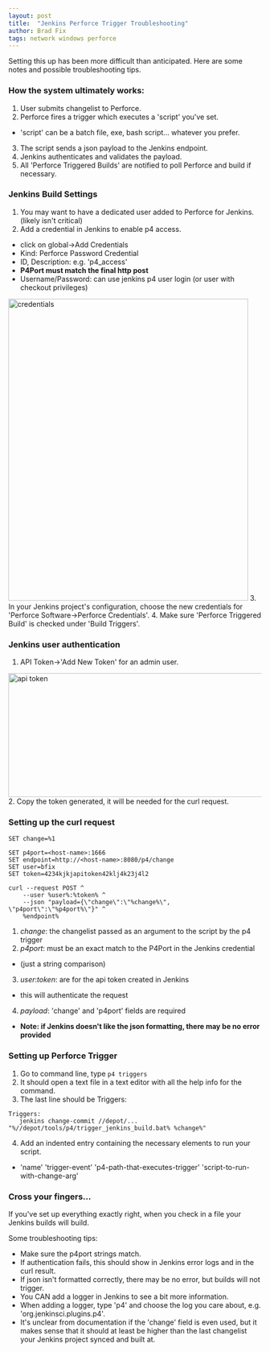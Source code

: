 ```yaml
---
layout: post
title:  "Jenkins Perforce Trigger Troubleshooting"
author: Brad Fix
tags: network windows perforce
---
```


Setting this up has been more difficult than anticipated. Here are some notes and possible troubleshooting tips.

### How the system ultimately works:
1. User submits changelist to Perforce.
2. Perforce fires a trigger which executes a 'script' you've set.
 - 'script' can be a batch file, exe, bash script... whatever you prefer.
3. The script sends a json payload to the Jenkins endpoint.
4. Jenkins authenticates and validates the payload.
5. All 'Perforce Triggered Builds' are notified to poll Perforce and build if necessary.  

### Jenkins Build Settings
1. You may want to have a dedicated user added to Perforce for Jenkins. (likely isn't critical)
2. Add a credential in Jenkins to enable p4 access.
 - click on global->Add Credentials
 - Kind: Perforce Password Credential
 - ID, Description: e.g. 'p4_access'
 - **P4Port must match the final http post**
 - Username/Password: can use jenkins p4 user login (or user with checkout privileges)
  <img src="/code-docs/assets/jk_credential.jpg" alt="credentials" width="477" height="600"/>
3. In your Jenkins project's configuration, choose the new credentials for 'Perforce Software->Perforce Credentials'.
4. Make sure 'Perforce Triggered Build' is checked under 'Build Triggers'.  

### Jenkins user authentication
1. API Token->'Add New Token' for an admin user.
  <img src="/code-docs/assets/jk_apitoken.jpg" alt="api token" width="983" height="246"/>
2. Copy the token generated, it will be needed for the curl request.  

### Setting up the curl request
```batch
SET change=%1

SET p4port=<host-name>:1666
SET endpoint=http://<host-name>:8080/p4/change
SET user=bfix
SET token=4234kjkjapitoken42klj4k23j4l2

curl --request POST ^
    --user %user%:%token% ^
    --json "payload={\"change\":\"%change%\", \"p4port\":\"%p4port%\"}" ^
    %endpoint%
```
1. *change*: the changelist passed as an argument to the script by the p4 trigger
2. *p4port*: must be an exact match to the P4Port in the Jenkins credential
 - (just a string comparison)
3. *user*:*token*: are for the api token created in Jenkins
 - this will authenticate the request
4. *payload*: 'change' and 'p4port' fields are required
 - **Note: if Jenkins doesn't like the json formatting, there may be no error provided**  

 ### Setting up Perforce Trigger
 1. Go to command line, type `p4 triggers`
 2. It should open a text file in a text editor with all the help info for the command.
 3. The last line should be Triggers:
 ```
Triggers:
	jenkins change-commit //depot/... "%//depot/tools/p4/trigger_jenkins_build.bat% %change%"
 ```
 4. Add an indented entry containing the necessary elements to run your script.
  - 'name' 'trigger-event' 'p4-path-that-executes-trigger' 'script-to-run-with-change-arg'  

  ### Cross your fingers...
  If you've set up everything exactly right, when you check in a file your Jenkins builds will build.

  Some troubleshooting tips:
  - Make sure the p4port strings match.
  - If authentication fails, this should show in Jenkins error logs and in the curl result.
  - If json isn't formatted correctly, there may be no error, but builds will not trigger.
  - You CAN add a logger in Jenkins to see a bit more information.
   - When adding a logger, type 'p4' and choose the log you care about, e.g. 'org.jenkinsci.plugins.p4'.
  - It's unclear from documentation if the 'change' field is even used, but it makes sense that it should at least be higher than the last changelist your Jenkins project synced and built at.
  